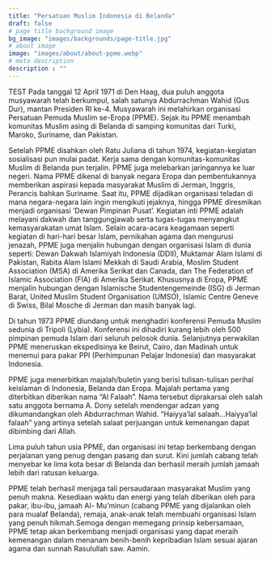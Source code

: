 ```yaml
---
title: "Persatuan Muslim Indonesia di Belanda"
draft: false
# page title background image
bg_image: "images/backgrounds/page-title.jpg"
# about image
image: "images/about/about-ppme.webp"
# meta description
description : ""
---
```


TEST
Pada tanggal 12 April 1971 di Den Haag, dua puluh anggota musyawarah telah berkumpul, salah satunya Abdurrachman Wahid (Gus Dur), mantan Presiden RI ke-4. Musyawarah ini melahirkan organisasi Persatuan Pemuda Muslim se-Eropa (PPME).  Sejak itu PPME menambah komunitas Muslim asing di Belanda di samping komunitas dari Turki, Maroko, Suriname, dan Pakistan.

Setelah PPME disahkan oleh Ratu Juliana di tahun 1974, kegiatan-kegiatan sosialisasi pun mulai padat. Kerja sama dengan komunitas-komunitas Muslim di Belanda pun terjalin. PPME juga melebarkan jaringannya ke luar negeri. Nama PPME dikenal di banyak negara Eropa dan pembentukannya memberikan aspirasi kepada masyarakat Muslim di Jerman, Inggris, Perancis bahkan Suriname. Saat itu, PPME dijadikan organisasi teladan di mana negara-negara lain ingin mengikuti jejaknya, hingga PPME diresmikan menjadi organisasi ‘Dewan Pimpinan Pusat’.
Kegiatan inti PPME adalah melayani dakwah dan tanggungjawab serta tugas-tugas menyangkut kemasyarakatan umat Islam. Selain acara-acara keagamaan seperti kegiatan di hari-hari besar Islam, pernikahan agama dan mengurusi jenazah, PPME juga menjalin hubungan dengan organisasi Islam di dunia seperti: Dewan Dakwah Islamiyah Indonesia (DDII), Muktamar Alam Islami di Pakistan, Rabita Alam Islami Mekkah di Saudi Arabia, Moslim Student Association (MSA) di Amerika Serikat dan Canada, dan The Federation of Islamic Association (FIA) di Amerika Serikat. Khususnya di Eropa, PPME menjalin hubungan dengan Islamische Studentengemeinde (ISG) di Jerman Barat, United Muslim Student Organisation (UMSO), Islamic Centre Geneve di Swiss, Bilal Mosche di Jerman dan masih banyak lagi.

Di tahun 1973 PPME diundang untuk menghadiri konferensi Pemuda Muslim sedunia di Tripoli (Lybia). Konferensi ini dihadiri kurang lebih oleh 500 pimpinan pemuda Islam dari seluruh pelosok dunia. Selanjutnya perwakilan PPME meneruskan ekspedisinya ke Beirut, Cairo, dan Madinah untuk menemui para pakar PPI (Perhimpunan Pelajar Indonesia) dan masyarakat Indonesia.

PPME juga menerbitkan majalah/buletin yang berisi tulisan-tulisan perihal keislaman di Indonesia, Belanda dan Eropa. Majalah pertama yang diterbitkan diberikan nama “Al Falaah”. Nama tersebut diprakarsai oleh salah satu anggota bernama A. Dony setelah mendengar adzan yang dikumandangkan oleh Abdurrachman Wahid. “Haiyya’lal salaah…Haiyya’lal falaah” yang artinya setelah salaat perjuangan untuk kemenangan dapat dibimbing dari Allah.

Lima puluh tahun usia PPME, dan organisasi ini tetap berkembang dengan perjalanan yang penug dengan pasang dan surut.  Kini jumlah cabang telah menyebar ke lima kota besar di Belanda dan berhasil meraih jumlah jamaah lebih dari ratusan keluarga.

PPME telah berhasil menjaga tali persaudaraan masyarakat Muslim yang penuh makna. Kesediaan waktu dan energi yang telah diberikan oleh para pakar, ibu-ibu, jamaah Al- Mu’minun (cabang PPME yang dijalankan oleh para mualaf Belanda), remaja, anak-anak telah membuahi organisasi Islam yang penuh hikmah.Semoga dengan memegang prinsip kebersamaan, PPME tetap akan berkembang menjadi organisasi yang dapat meraih kemenangan dalam menanam benih-benih kepribadian Islam sesuai ajaran agama dan sunnah Rasulullah saw. Aamin.